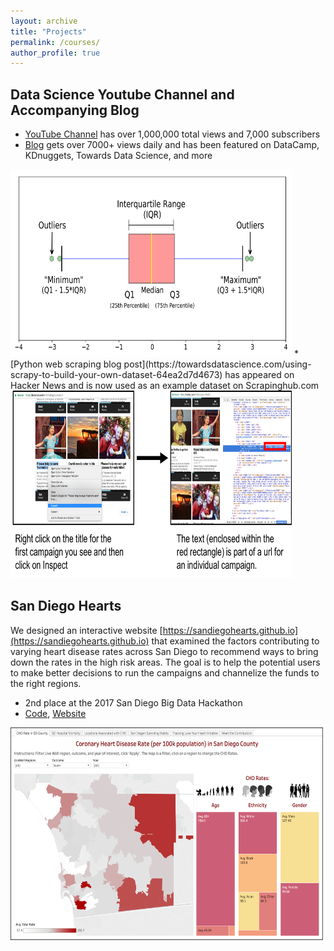 ```yaml
---
layout: archive
title: "Projects"
permalink: /courses/
author_profile: true
---
```


## Data Science Youtube Channel and Accompanying Blog
* [YouTube	Channel](https://www.youtube.com/c/MichaelGalarnyk) has	over 1,000,000 total views and 7,000 subscribers
* [Blog](https://medium.com/@GalarnykMichael) gets	over 7000+ views	daily	and	has	been	featured	on	DataCamp,	KDnuggets, Towards	Data	Science, and	more<br />
<img src='/images/boxplot.png' width="450" height="300">
* [Python web scraping blog post](https://towardsdatascience.com/using-scrapy-to-build-your-own-dataset-64ea2d7d4673) has appeared on Hacker News and is now used as an example dataset on Scrapinghub.com<br />
<img src='/images/scrapyrightclick.png' width="450" height="300">

## San Diego Hearts
We designed an interactive website [https://sandiegohearts.github.io](https://sandiegohearts.github.io) that examined the factors contributing to varying heart disease rates across San Diego to recommend ways to bring down the rates in the high risk areas. The goal is to help the potential users to make better decisions to run the campaigns and channelize the funds to the right regions.

* 2nd place at the 2017 San Diego Big Data Hackathon
* [Code](https://github.com/sandiegohearts/sandiegohearts.github.io), [Website](https://sandiegohearts.github.io/)<br />
<img src='/images/sanDiegoHearts.png' width="500" height="340">

